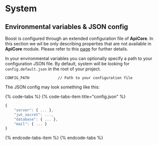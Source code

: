 # System

## Environmental variables & JSON config

Boost is configured through an extended configuration file of **ApiCore**. In this section we wil be only describing properties that are not available in **ApiCore** module. Please refer to this [page](../components/apicore/configuration-1.md) for further details.

In your environmental variables you can optionally specify a path to your configuration JSON file. By default, system will be looking for `config.default.json` in the root of your project.

```text
CONFIG_PATH             // Path to your configuration file
```

The JSON config may look something like this:

{% code-tabs %}
{% code-tabs-item title="config.json" %}
```javascript
{
	"server": { ... },
	"jwt_secret": ...,
	"database": { ... },
	"mail": { ... }
}
```
{% endcode-tabs-item %}
{% endcode-tabs %}



